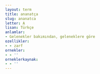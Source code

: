 ```yaml
---
layout: term
title: ananatça
slug: ananatca
letter: A
lisan: Türkçe
anlamlar:
- Gelenekler bakımından, geleneklere göre
ozellikler:
- - zarf
ornekler:
- - ''
orneklerkaynak:
- - ''
---
```

